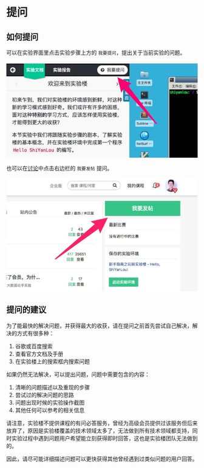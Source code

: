 # 提问

## 如何提问

可以在实验界面里点击实验步骤上方的 `我要提问`，提出关于当前实验的问题。

![askquestion](../images/askquestion.jpg)

也可以在[讨论](https://www.shiyanlou.com/questions/)中点击右边栏的 `我要发帖` 提问。

![post](../images/post.jpg)

## 提问的建议

为了能最快的解决问题，并获得最大的收获，请在提问之前首先尝试自己解决，解决的方式有很多种：

1. 谷歌或百度搜索
2. 查看官方文档及手册
3. 在实验楼上的搜索框内搜索问题

如果仍然无法解决，可以提出问题，问题中需要包含的内容：

1. 清晰的问题描述以及重现的步骤
2. 尝试过的解决问题的思路
3. 问题出现时候的实验操作截图
4. 其他任何可以参考的相关信息

请注意，实验楼不提供课程的有问必答服务，曾经为高级会员提供过该服务但后来放弃了，原因是实验楼覆盖的技术领域太多了，无法做到所有技术领域都支持，同时实验过程中遇到问题用户希望能立刻获得即时回答，这也是实验楼团队无法做到的。

因此，请尽可能详细描述问题可以更快获得其他曾经遇到过类似问题的用户回答。

